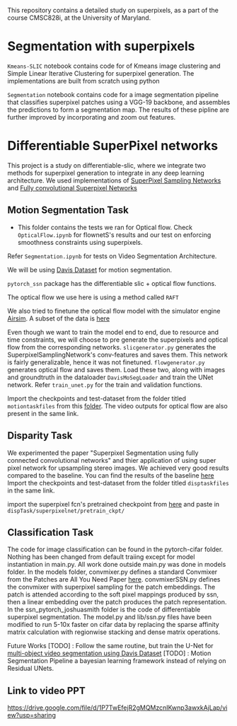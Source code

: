 This repository contains a detailed study on superpixels, as a part of the course CMSC828i, at the University of Maryland.

# Segmentation with superpixels

```Kmeans-SLIC``` notebook contains code for of Kmeans image clustering and Simple Linear Iterative Clustering for superpixel generation. The implementations are built from scratch using python

```Segmentation``` notebook contains code for a image segmentation pipeline that classifies superpixel patches using a VGG-19 backbone, and assembles the predictions to form a segmentation map. The results of these pipline are further improved by incorporating and zoom out features.


# Differentiable SuperPixel networks
This project is a study on differentiable-slic, where we integrate two methods for superpixel generation to integrate in any deep learning architecture. We used implementations of [SuperPixel Sampling Networks](https://github.com/CYang0515/pytorch_ssn) and [Fully convolutional Superpixel Networks](https://github.com/fuy34/superpixel_fcn)


## Motion Segmentation Task 

- This folder contains the tests we ran for Optical flow. Check `OpticalFlow.ipynb` for flownetS's results and our test on enforcing smoothness constraints using superpixels.

Refer `Segmentation.ipynb` for tests on Video Segmentation Architecture. 

We will be using [Davis Dataset](https://graphics.ethz.ch/Downloads/Data/Davis/DAVIS-data.zip) for motion segmentation.

`pytorch_ssn` package has the differentiable slic + optical flow functions. 

The optical flow we use here is using a method called `RAFT`

We also tried to finetune the optical flow model with the simulator engine [Airsim](https://github.com/microsoft/AirSim). A subset of the data is [here](https://drive.google.com/drive/folders/16V2-7NOEKJjsb3ChHGXy3AGudNjWGqA-?usp=sharing)

Even though we want to train the model end to end, due to resource and time constraints, we will choose to pre generate the superpixels and optical flow from the corresponding networks. `slicgenerator.py` generates the SuperpixelSamplingNetwork's conv-features and saves them. This network is fairly generalizable, hence it was not finetuned.  `flowgenerator.py` generates optical flow and saves them. Load these two, along with images and groundtruth in the dataloader `DavisMoSegLoader` and train the UNet network. Refer `train_unet.py` for the train and validation functions.

Import the checkpoints and test-dataset from the folder titled `motiontaskfiles` from this [folder](https://drive.google.com/drive/folders/1MgfStqB3Nx0tfnJRXc6n0vvoWoEt6N8H?usp=sharing). The video outputs for optical flow are also present in the same link.


## Disparity Task

We experimented the paper "Superpixel Segmentation using fully connected convolutional networks" and thier application of using super pixel network for upsampling stereo images. We achieved very good results compared to the baseline. You can find the results of the baseline [here](https://drive.google.com/drive/folders/1MgfStqB3Nx0tfnJRXc6n0vvoWoEt6N8H?usp=sharing) Import the checkpoints and test-dataset from the folder titled `disptaskfiles` in the same link.

import the superpixel fcn's pretrained checkpoint from [here](https://drive.google.com/file/d/1c5ZvzK2qiY6FYXaUayHUItbH2rrOXPcK/view?usp=sharing) and paste in `dispTask/superpixelnet/pretrain_ckpt/` 

## Classification Task
The code for image classification can be found in the pytorch-cifar folder. Nothing has been changed from default traiing except for model instantiation in main.py. All work done outside main.py was done in models folder. In the models folder, convmixer.py defines a standard Convmixer from the Patches are All You Need Paper [here](https://github.com/tmp-iclr/convmixer). convmixerSSN.py defines the convmixer with superpixel sampling for the patch embeddings. The patch is attended according to the soft pixel mappings produced by ssn, then a linear embedding over the patch produces the patch representation. In the ssn_pytorch_joshuasmith folder is the code of differentiable superpixel segmentation. The model.py and lib/ssn.py files have been modified to run 5-10x faster on cifar data by replacing the sparse affinity matrix calculation with regionwise stacking and dense matrix operations.

Future Works
[TODO]  : Follow the same routine, but train the U-Net for [multi-object video segmentation using Davis Dataset](https://davischallenge.org/davis2017/code.html#unsupervised)
[TODO]  : Motion Segmentation Pipeline a bayesian learning framework instead of relying on Residual UNets.
  
## Link to video PPT
https://drive.google.com/file/d/1P7TwEfejR2gMQMzcnIKwnp3awxkAjLap/view?usp=sharing
